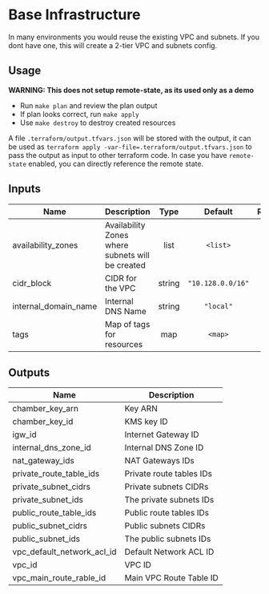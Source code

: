 # Base Infrastructure

In many environments you would reuse the existing VPC and subnets. If you dont have one, this will create a 2-tier VPC and subnets config.


## Usage
**WARNING: This does not setup remote-state, as its used only as a demo**

- Run `make plan` and review the plan output
- If plan looks correct, run `make apply`
- Use `make destroy` to destroy created resources

A file `.terraform/output.tfvars.json` will be stored with the output, it can be used as `terraform apply -var-file=.terraform/output.tfvars.json` to pass the output as input to other terraform code.
In case you have `remote-state` enabled, you can directly reference the remote state.

## Inputs

| Name | Description | Type | Default | Required |
|------|-------------|:----:|:-----:|:-----:|
| availability\_zones | Availability Zones where subnets will be created | list | `<list>` | no |
| cidr\_block | CIDR for the VPC | string | `"10.128.0.0/16"` | no |
| internal\_domain\_name | Internal DNS Name | string | `"local"` | no |
| tags | Map of tags for resources | map | `<map>` | no |

## Outputs

| Name | Description |
|------|-------------|
| chamber\_key\_arn | Key ARN |
| chamber\_key\_id | KMS key ID |
| igw\_id | Internet Gateway ID |
| internal\_dns\_zone\_id | Internal DNS Zone ID |
| nat\_gateway\_ids | NAT Gateways IDs |
| private\_route\_table\_ids | Private route tables IDs |
| private\_subnet\_cidrs | Private subnets CIDRs |
| private\_subnet\_ids | The private subnets IDs |
| public\_route\_table\_ids | Public route tables IDs |
| public\_subnet\_cidrs | Public subnets CIDRs |
| public\_subnet\_ids | The public subnets IDs |
| vpc\_default\_network\_acl\_id | Default Network ACL ID |
| vpc\_id | VPC ID |
| vpc\_main\_route\_rable\_id | Main VPC Route Table ID |
